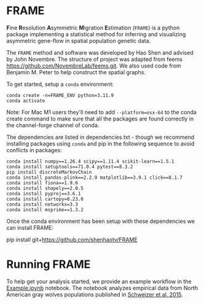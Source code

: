 

# FRAME

**F**ine **R**esolution **A**symmetric **M**igration **E**stimation (`FRAME`) is a python package 
implementing a statistical method for inferring and visualizing asymmetric gene-flow in 
spatial population genetic data.

The `FRAME` method and software was developed by Hao Shen and advised by John Novembre. The structure of project was adapted from feems https://github.com/NovembreLab/feems.git. We also used code from Benjamin M. Peter to help construct the spatial graphs. 
 
To get started, setup a `conda` environment:

```
conda create -n=FRAME_ENV python=3.11.9
conda activate 
```
Note: For Mac M1 users they'll need to add `--platform=osx-64` to the conda create command to make sure that all the packages are found correctly in the channel-forge channel of conda. 

The dependencies are listed in dependencies.txt - though we recommend installing packages using `conda` and pip in the following sequence to avoid conflicts in packages:

```
conda install numpy==1.26.4 scipy==1.11.4 scikit-learn==1.5.1
conda install setuptools==71.0.4 pytest==8.3.2
pip install discreteMarkovChain
conda install pandas-plink==2.2.9 matplotlib==3.9.1 click==8.1.7
conda install fiona==1.9.6
conda install shapely==2.0.5
conda install pyproj==3.6.1
conda install cartopy=0.23.0
conda install networkx=3.3
conda install msprime==1.3.2

```
Once the conda environment has been setup with these dependencies we can install FRAME:

pip install git+https://github.com/shenhaotv/FRAME


# Running FRAME

To help get your analysis started, we provide an example workflow in the [Example.ipynb](https://github.com/ShenHaotv/FRAME/blob/main/docsrc/Example.ipynb) notebook. The notebook analyzes empirical data from North American gray wolves populations published in [Schweizer et al. 2015](https://onlinelibrary.wiley.com/doi/full/10.1111/mec.13364?casa_token=idW0quVPOU0AAAAA:o_ll85b8rDbnW3GtgVeeBUB4oDepm9hQW3Y445HI84LC5itXsiH9dGO-QYGPMsuz0b_7eNkRp8Mf6tlW). 
